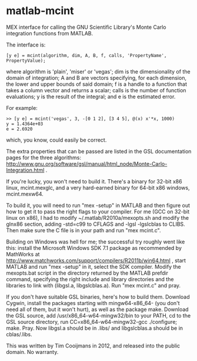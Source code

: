 matlab-mcint
============

MEX interface for calling the GNU Scientific Library's Monte Carlo integration functions from MATLAB.

The interface is:

    [y e] = mcint(algorithm, dim, A, B, f, calls, 'PropertyName', PropertyValue);

where algorithm is 'plain', 'miser' or 'vegas'; dim is the dimensionality of the domain of integration; A and B are vectors specifying, for each dimension, the lower and upper bounds of said domain; f is a handle to a function that takes a column vector and returns a scalar; calls is the number of function evaluations; y is the result of the integral; and e is the estimated error.

For example:

    >> [y e] = mcint('vegas', 3, -[0 1 2], [3 4 5], @(x) x'*x, 1000)
    y = 1.4364e+03
    e = 2.6920

which, you know, could easily be correct.

The extra properties that can be passed are listed in the GSL documentation pages for the three algorithms: http://www.gnu.org/software/gsl/manual/html_node/Monte-Carlo-Integration.html .

If you're lucky, you won't need to build it.  There's a binary for 32-bit x86 linux, mcint.mexglc, and a very hard-earned binary for 64-bit x86 windows, mcint.mexw64.

To build it, you will need to run "mex -setup" in MATLAB and then figure out how to get it to pass the right flags to your compiler.  For me (GCC on 32-bit linux on x86), I had to modify ~/.matlab/R2010a/mexopts.sh and modify the glnx86 section, adding -std=c99 to CFLAGS and -lgsl -lgslcblas to CLIBS.  Then make sure the C file is in your path and run "mex mcint.c".

Building on Windows was hell for me; the successful try roughly went like this: install the Microsoft Windows SDK 7.1 package as recommended by MathWorks at http://www.matchworks.com/support/compilers/R2011b/win64.html , start MATLAB and run "mex -setup" in it, select the SDK compiler.  Modify the mexopts.bat script in the directory returned by the MATLAB prefdir command, specifying the right include and library directories and the libraries to link with (libgsl.a, libgslcblas.a).  Run "mex mcint.c" and pray.

If you don't have suitable GSL binaries, here's how to build them.  Download Cygwin, install the packages starting with mingw64-x86_64- (you don't need all of them, but it won't hurt), as well as the package make.  Download the GSL source, add /usr/x86_64-w64-mingw32/bin to your PATH, cd to the GSL source directory, run CC=x86_64-w64-mingw32-gcc ./configure; make.  Pray.  Now libgsl.a should be in .libs/ and libgslcblas.a should be in cblas/.libs.

This was written by Tim Cooijmans in 2012, and released into the public domain.  No warranty.


